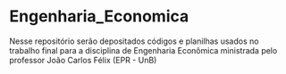 # Engenharia_Economica
 Nesse repositório serão depositados códigos e planilhas usados no trabalho final para a disciplina de Engenharia Econômica ministrada pelo professor João Carlos Félix (EPR - UnB)
